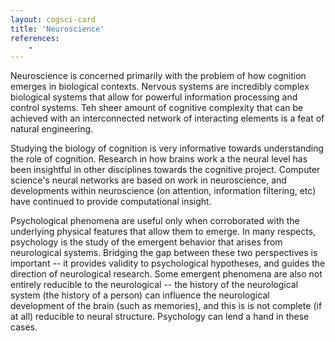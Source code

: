 ```yaml
---
layout: cogsci-card
title: 'Neuroscience'
references:
    - 
---
```


Neuroscience is concerned primarily with the problem of how cognition emerges in biological contexts. Nervous systems are incredibly complex biological systems that allow for powerful information processing and control systems. Teh sheer amount of cognitive complexity that can be achieved with an interconnected network of interacting elements is a feat of natural engineering.

Studying the biology of cognition is very informative towards understanding the role of cognition. Research in how brains work a the neural level has been insightful in other disciplines towards the cognitive project. Computer science's neural networks are based on work in neuroscience, and developments within neuroscience (on attention, information filtering, etc) have continued to provide computational insight. 

Psychological phenomena are useful only when corroborated with the underlying physical features that allow them to emerge. In many respects, psychology is the study of the emergent behavior that arises from neurological systems. Bridging the gap between these two perspectives is important -- it provides validity to psychological hypotheses, and guides the direction of neurological research. Some emergent phenomena are also not entirely reducible to the neurological -- the history of the neurological system (the history of a person) can influence the neurological development of the brain (such as memories), and this is is not complete (if at all) reducible to neural structure. Psychology can lend a hand in these cases. 